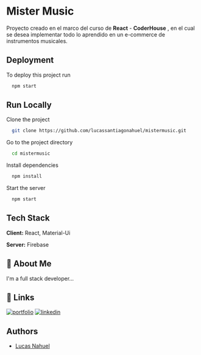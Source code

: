 
# Mister Music 

Proyecto creado en el marco del curso de **React** - **CoderHouse** , en el cual se desea implementar todo lo aprendido en un e-commerce de instrumentos musicales. 


## Deployment

To deploy this project run

```bash
  npm start 
```


## Run Locally

Clone the project

```bash
  git clone https://github.com/lucassantiagonahuel/mistermusic.git
```

Go to the project directory

```bash
  cd mistermusic
```

Install dependencies

```bash
  npm install
```

Start the server

```bash
  npm start
```


## Tech Stack

**Client:** React, Material-Ui

**Server:** Firebase


## 🚀 About Me
I'm a full stack developer...


## 🔗 Links
[![portfolio](https://img.shields.io/badge/my_portfolio-000?style=for-the-badge&logo=ko-fi&logoColor=white)](https://github.com/lucassantiagonahuel)
[![linkedin](https://img.shields.io/badge/linkedin-0A66C2?style=for-the-badge&logo=linkedin&logoColor=white)](https://www.linkedin.com/in/lucas-santiago-nahuel-/)


## Authors

- [Lucas Nahuel](https://github.com/lucassantiagonahuel)

